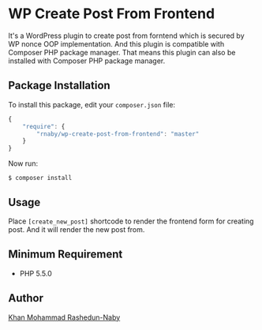 # WP Create Post From Frontend
It's a WordPress plugin to create post from forntend which is secured by WP nonce OOP implementation. And this plugin is compatible with Composer PHP package manager. That means this plugin can also be installed with Composer PHP package manager.

## Package Installation

To install this package, edit your `composer.json` file:

```js
{
    "require": {
        "rnaby/wp-create-post-from-frontend": "master"
    }
}
```

Now run:

`$ composer install`

## Usage

Place `[create_new_post]` shortcode to render the frontend form for creating post. And it will render the new post from.

## Minimum Requirement
 - PHP 5.5.0
## Author
[Khan Mohammad Rashedun-Naby](http://rnaby.github.io)
